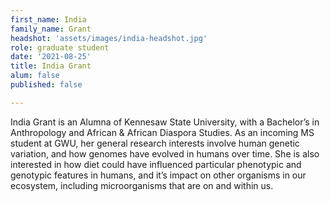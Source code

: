 ```yaml
---
first_name: India
family_name: Grant
headshot: 'assets/images/india-headshot.jpg'
role: graduate student
date: '2021-08-25'
title: India Grant
alum: false
published: false

---
```

India Grant is an Alumna of Kennesaw State University, with a Bachelor’s in Anthropology and African & African Diaspora Studies. As an incoming MS student at GWU, her general research interests involve human genetic variation, and how genomes have evolved in humans over time. She is also interested in how diet could have influenced particular phenotypic and genotypic features in humans, and it’s impact on other organisms in our ecosystem, including microorganisms that are on and within us.
